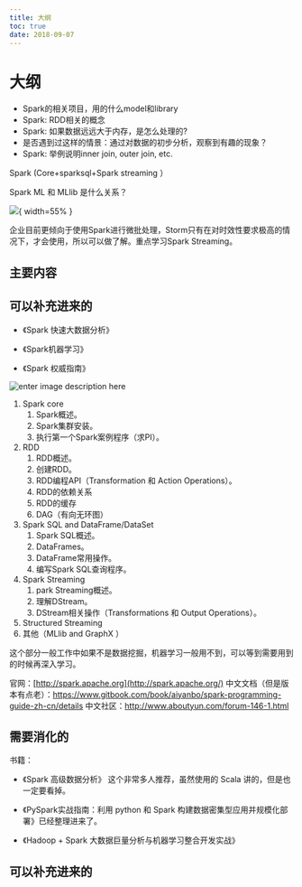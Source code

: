 ```yaml
---
title: 大纲
toc: true
date: 2018-09-07
---
```

# 大纲



- Spark的相关项目，用的什么model和library
- Spark: RDD相关的概念
- Spark: 如果数据远远大于内存，是怎么处理的?
- 是否遇到过这样的情景：通过对数据的初步分析，观察到有趣的现象？
- Spark: 举例说明inner join, outer join, etc.



Spark (Core+sparksql+Spark streaming ）

Spark ML 和 MLlib 是什么关系？


![](http://images.iterate.site/blog/image/180728/5L5migCelG.png?imageslim){ width=55% }



企业目前更倾向于使用Spark进行微批处理，Storm只有在对时效性要求极高的情况下，才会使用，所以可以做了解。重点学习Spark Streaming。




## 主要内容





## 可以补充进来的



- 《Spark 快速大数据分析》

- 《Spark机器学习》
- 《Spark 权威指南》

![enter image description here](http://images.gitbook.cn/e3202560-adda-11e7-8d75-f14e65a1bc39)

1. Spark core
   1. Spark概述。
   2. Spark集群安装。
   3. 执行第一个Spark案例程序（求PI）。
2. RDD
   1. RDD概述。
   2. 创建RDD。
   3. RDD编程API（Transformation 和 Action Operations）。
   4. RDD的依赖关系
   5. RDD的缓存
   6. DAG（有向无环图）
3. Spark SQL and DataFrame/DataSet
   1. Spark SQL概述。
   2. DataFrames。
   3. DataFrame常用操作。
   4. 编写Spark SQL查询程序。
4. Spark Streaming
   1. park Streaming概述。
   2. 理解DStream。
   3. DStream相关操作（Transformations 和 Output Operations）。
5. Structured Streaming
6. 其他（MLlib and GraphX ）

这个部分一般工作中如果不是数据挖掘，机器学习一般用不到，可以等到需要用到的时候再深入学习。

官网：[http://spark.apache.org](http://spark.apache.org/)
中文文档（但是版本有点老）：<https://www.gitbook.com/book/aiyanbo/spark-programming-guide-zh-cn/details>
中文社区：<http://www.aboutyun.com/forum-146-1.html>




## 需要消化的

书籍：

- 《Spark 高级数据分析》 这个非常多人推荐，虽然使用的 Scala 讲的，但是也一定要看掉。

- 《PySpark实战指南：利用 python 和 Spark 构建数据密集型应用并规模化部署》已经整理进来了。
- 《Hadoop + Spark 大数据巨量分析与机器学习整合开发实战》



## 可以补充进来的
